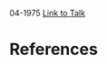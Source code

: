 

04-1975
[Link to Talk](https://www.churchofjesuschrist.org/study/general-conference/1975/04/friday-afternoon-session?lang=eng)



# References
